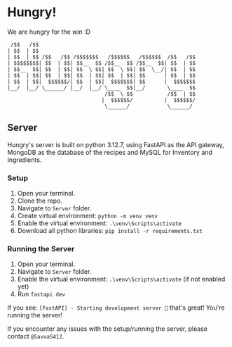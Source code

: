 # Hungry!
We are hungry for the _win_ :D

```
 /$$   /$$                                                  
| $$  | $$                                                  
| $$  | $$ /$$   /$$ /$$$$$$$   /$$$$$$   /$$$$$$  /$$   /$$
| $$$$$$$$| $$  | $$| $$__  $$ /$$__  $$ /$$__  $$| $$  | $$
| $$__  $$| $$  | $$| $$  \ $$| $$  \ $$| $$  \__/| $$  | $$
| $$  | $$| $$  | $$| $$  | $$| $$  | $$| $$      | $$  | $$
| $$  | $$|  $$$$$$/| $$  | $$|  $$$$$$$| $$      |  $$$$$$$
|__/  |__/ \______/ |__/  |__/ \____  $$|__/       \____  $$
                               /$$  \ $$           /$$  | $$
                              |  $$$$$$/          |  $$$$$$/
                               \______/            \______/ 
```

## Server
Hungry's server is built on python 3.12.7, using FastAPI as the API gateway, MongoDB as the database of the recipes and MySQL for Inventory and Ingredients.

### Setup
1. Open your terminal.
2. Clone the repo.
3. Navigate to `Server` folder.
4. Create virtual environment: `python -m venv venv`
5. Enable the virtual environment: `.\venv\Scripts\activate`
6. Download all python libraries: `pip install -r requirements.txt`

### Running the Server
1. Open your terminal.
2. Navigate to `Server` folder.
3. Enable the virtual environment: `.\venv\Scripts\activate` (if not enabled yet)
4. Run `fastapi dev`

If you see: `[FastAPI] - Starting development server 🚀` that's great! You're running the server!

If you encounter any issues with the setup/running the server, please contact `@SavvaS412`.
